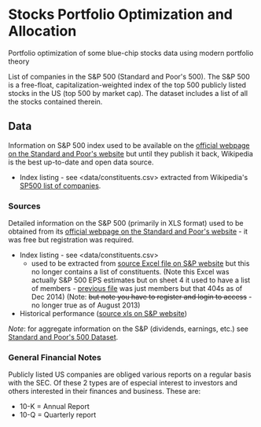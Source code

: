# Stocks Portfolio Optimization and Allocation
Portfolio optimization of some blue-chip stocks data using modern portfolio theory

List of companies in the S&P 500 (Standard and Poor's 500). The S&P 500 is a
free-float, capitalization-weighted index of the top 500 publicly listed stocks
in the US (top 500 by market cap). The dataset includes a list of all the
stocks contained therein.

## Data

Information on S&P 500 index used to be available on the [official webpage on the Standard and Poor's website][sp-home]
but until they publish it back, Wikipedia is the best up-to-date and open data source.

* Index listing - see <data/constituents.csv> extracted from Wikipedia's [SP500 list of companies][sp-list].

### Sources

Detailed information on the S&P 500 (primarily in XLS format) used to be obtained
from its [official webpage on the Standard and Poor's website][sp-home] - it was
free but registration was required.
* Index listing - see <data/constituents.csv>
  * used to be extracted from [source Excel file on S&P website][sp-listing-dec-2014] but this no longer contains a list of constituents. (Note this Excel was actually S&P 500 EPS estimates but on sheet 4 it used to have a list of members - [previous file][sp-listing] was just members but that 404s as of Dec 2014) (Note: <del>but note you have to register and login to access</del> - no longer true as of August 2013)
* Historical performance ([source xls on S&P website][sp-historical])

[sp-home]: http://www.spindices.com/indices/equity/sp-500
[sp-list]: http://en.wikipedia.org/wiki/List_of_S%26P_500_companies
[sp-listing-dec-2014]: http://www.spindices.com/documents/additional-material/sp-500-eps-est.xlsx?force_download=true
[sp-listing]: http://us.spindices.com/idsexport/file.xls?hostIdentifier=48190c8c-42c4-46af-8d1a-0cd5db894797&selectedModule=Constituents&selectedSubModule=ConstituentsFullList&indexId=340
[sp-historical]: http://www.standardandpoors.com/prot/spf/docs/indices/SPUSA-500-USDUF--P-US-L--HistoricalData.xls

*Note*: for aggregate information on the S&P (dividends, earnings, etc.) see
[Standard and Poor's 500 Dataset][shiller].

[shiller]: http://data.okfn.org/data/s-and-p-500

### General Financial Notes

Publicly listed US companies are obliged various reports on a regular basis
with the SEC. Of these 2 types are of especial interest to investors and others
interested in their finances and business. These are:

* 10-K = Annual Report
* 10-Q = Quarterly report
